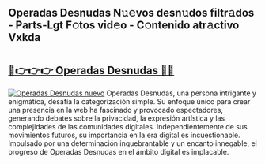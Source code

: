 ## Operadas Desnudas N𝚞𝚎vos desn𝚞dos filtr𝚊dos - Parts-Lgt F𝚘tos vid𝚎o - C𝚘ntenido atr𝚊ctivo Vxkda

# <h2><a href="http://mbbpj4.tromn.icu/?c=Operadas+Desnudas">🔗👉👉👉 Operadas Desnudas 🔗🔗</a></h2>

[![Operadas Desnudas nuevo](https://i.imgur.com/pEAQMta.gif)](http://mbbpj4.tromn.icu/?c=Operadas+Desnudas)
Operadas Desnudas, una persona intrigante y enigmática, desafía la categorización simple. Su enfoque único para crear una presencia en la web ha fascinado y provocado espectadores, generando debates sobre la privacidad, la expresión artística y las complejidades de las comunidades digitales. Independientemente de sus movimientos futuros, su importancia en la era digital es incuestionable. Impulsado por una determinación inquebrantable y un encanto innegable, el progreso de Operadas Desnudas en el ámbito digital es implacable.
